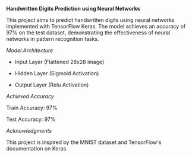**Handwritten Digits Prediction using Neural Networks**

This project aims to predict handwritten digits using neural networks implemented with TensorFlow Keras. The model achieves an accuracy of 97% on the test dataset, demonstrating the effectiveness of neural networks in pattern recognition tasks.

*Model Architecture*
  
- Input Layer (Flattened 28x28 image)

- Hidden Layer (Sigmoid Activation)

- Output Layer (Relu Activation)

*Achieved Accuracy*

Train Accuracy: 97%

Test Accuracy: 97%

*Acknowledgments*

This project is inspired by the MNIST dataset and TensorFlow's documentation on Keras.
